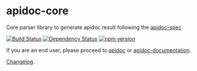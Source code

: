 # apidoc-core

Core parser library to generate apidoc result following the [apidoc-spec](https://github.com/apidoc/apidoc-spec)

[![Build Status](https://travis-ci.org/zeromake/apidoc-core.svg?branch=master)](https://travis-ci.org/apidoc/apidoc-core)
[![Dependency Status](https://david-dm.org/zeromake/apidoc-core.svg)](https://david-dm.org/apidoc/apidoc-core)
[![npm version](https://badge.fury.io/js/%40zeromake%2Fapidoc-core.svg)](https://badge.fury.io/js/%40zeromake%2Fapidoc-core)

If you are an end user, please proceed to [apidoc](https://github.com/zeromake/apidoc) or [apidoc-documentation](http://apidocjs.com).

[Changelog](https://github.com/zeromake/apidoc/blob/master/CHANGELOG.md).
